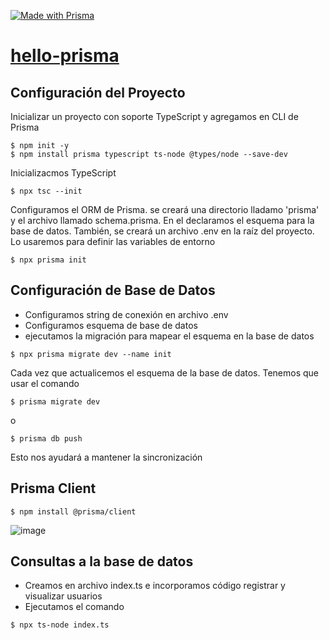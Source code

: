 [![Made with Prisma](http://made-with.prisma.io/indigo.svg)](https://prisma.io)

# [hello-prisma](https://www.prisma.io/docs/getting-started/setup-prisma/start-from-scratch/relational-databases-typescript-postgresql)

## Configuración del Proyecto

Inicializar un proyecto con soporte TypeScript y agregamos en CLI de Prisma
```
$ npm init -y
$ npm install prisma typescript ts-node @types/node --save-dev
```

Inicializacmos TypeScript
```
$ npx tsc --init
```
Configuramos el ORM de Prisma. se creará una directorio lladamo 'prisma' y el archivo llamado schema.prisma. En el declaramos el esquema para la base de datos. También, se creará un archivo .env en la raíz del proyecto. Lo usaremos para definir las variables de entorno
```
$ npx prisma init
```

## Configuración de Base de Datos

* Configuramos string de conexión en archivo .env
* Configuramos esquema de base de datos
* ejecutamos la migración para mapear el esquema en la base de datos
```
$ npx prisma migrate dev --name init
```

Cada vez que actualicemos el esquema de la base de datos. Tenemos que usar el comando 
```
$ prisma migrate dev 
```
o
```
$ prisma db push
```
Esto nos ayudará a mantener la sincronización

## Prisma Client

```
$ npm install @prisma/client
```

![image](https://www.prisma.io/docs/assets/images/prisma-client-install-and-generate-ece3e0733edc615e416d6d654c05e980.png)


## Consultas a la base de datos

* Creamos en archivo index.ts e incorporamos código registrar y visualizar usuarios
* Ejecutamos el comando
```
$ npx ts-node index.ts
```

